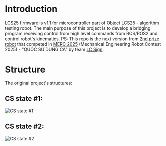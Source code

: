 # Introduction
LCS25 firmware is v1.1 for microcontroller part of Object LCS25 - algorithm testing robot. 
The main purpose of this project is to develop a bridging program receiving control from high level commands from ROS/ROS2 and control robot's kinematics.
PS: This repo is the next version from [2nd prize robot](https://www.facebook.com/share/p/1Evmse11Xx/) that competed in [MERC 2025](https://fme.hcmut.edu.vn/phat-dong-cuoc-thi-robot-toan-nang-merc-2025-quoc-su-hung-ca.html) (Mechanical Engineering Robot Contest 2025) - "QUỐC SỬ DÙNG CA" by team [LC Sign](https://www.facebook.com/share/p/1Evmse11Xx/).

# Structure
The original project's structures:
## CS state #1:
![CS state #1](res/CSstate#1.png)
## CS state #2:
![CS state #2](res/CSstate#2.png)

